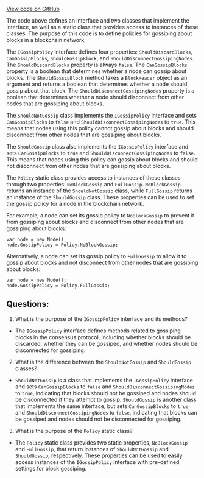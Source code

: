 [View code on GitHub](https://github.com/NethermindEth/nethermind/src/Nethermind/Nethermind.Consensus/IGossipPolicy.cs)

The code above defines an interface and two classes that implement the interface, as well as a static class that provides access to instances of these classes. The purpose of this code is to define policies for gossiping about blocks in a blockchain network.

The `IGossipPolicy` interface defines four properties: `ShouldDiscardBlocks`, `CanGossipBlocks`, `ShouldGossipBlock`, and `ShouldDisconnectGossipingNodes`. The `ShouldDiscardBlocks` property is always `false`. The `CanGossipBlocks` property is a boolean that determines whether a node can gossip about blocks. The `ShouldGossipBlock` method takes a `BlockHeader` object as an argument and returns a boolean that determines whether a node should gossip about that block. The `ShouldDisconnectGossipingNodes` property is a boolean that determines whether a node should disconnect from other nodes that are gossiping about blocks.

The `ShouldNotGossip` class implements the `IGossipPolicy` interface and sets `CanGossipBlocks` to `false` and `ShouldDisconnectGossipingNodes` to `true`. This means that nodes using this policy cannot gossip about blocks and should disconnect from other nodes that are gossiping about blocks.

The `ShouldGossip` class also implements the `IGossipPolicy` interface and sets `CanGossipBlocks` to `true` and `ShouldDisconnectGossipingNodes` to `false`. This means that nodes using this policy can gossip about blocks and should not disconnect from other nodes that are gossiping about blocks.

The `Policy` static class provides access to instances of these classes through two properties: `NoBlockGossip` and `FullGossip`. `NoBlockGossip` returns an instance of the `ShouldNotGossip` class, while `FullGossip` returns an instance of the `ShouldGossip` class. These properties can be used to set the gossip policy for a node in the blockchain network.

For example, a node can set its gossip policy to `NoBlockGossip` to prevent it from gossiping about blocks and disconnect from other nodes that are gossiping about blocks:

```
var node = new Node();
node.GossipPolicy = Policy.NoBlockGossip;
```

Alternatively, a node can set its gossip policy to `FullGossip` to allow it to gossip about blocks and not disconnect from other nodes that are gossiping about blocks:

```
var node = new Node();
node.GossipPolicy = Policy.FullGossip;
```
## Questions: 
 1. What is the purpose of the `IGossipPolicy` interface and its methods?
- The `IGossipPolicy` interface defines methods related to gossiping blocks in the consensus protocol, including whether blocks should be discarded, whether they can be gossiped, and whether nodes should be disconnected for gossiping.

2. What is the difference between the `ShouldNotGossip` and `ShouldGossip` classes?
- `ShouldNotGossip` is a class that implements the `IGossipPolicy` interface and sets `CanGossipBlocks` to `false` and `ShouldDisconnectGossipingNodes` to `true`, indicating that blocks should not be gossiped and nodes should be disconnected if they attempt to gossip. `ShouldGossip` is another class that implements the same interface, but sets `CanGossipBlocks` to `true` and `ShouldDisconnectGossipingNodes` to `false`, indicating that blocks can be gossiped and nodes should not be disconnected for gossiping.

3. What is the purpose of the `Policy` static class?
- The `Policy` static class provides two static properties, `NoBlockGossip` and `FullGossip`, that return instances of `ShouldNotGossip` and `ShouldGossip`, respectively. These properties can be used to easily access instances of the `IGossipPolicy` interface with pre-defined settings for block gossiping.